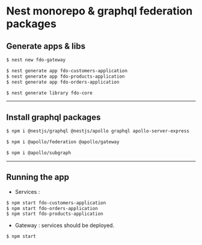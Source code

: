 # Nest monorepo & graphql federation packages

## Generate apps & libs

```bash
$ nest new fdo-gateway

$ nest generate app fdo-customers-application
$ nest generate app fdo-products-application
$ nest generate app fdo-orders-application

$ nest generate library fdo-core
```

---

## Install graphql packages

```bash
$ npm i @nestjs/graphql @nestjs/apollo graphql apollo-server-express

$ npm i @apollo/federation @apollo/gateway

$ npm i @apollo/subgraph
```

---

## Running the app

- Services :

```bash
$ npm start fdo-customers-application
$ npm start fdo-orders-application
$ npm start fdo-products-application
```

- Gateway : services should be deployed.

```bash
$ npm start
```
